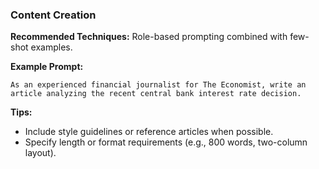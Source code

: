 ### Content Creation

**Recommended Techniques:** Role-based prompting combined with few-shot examples.

**Example Prompt:**
```
As an experienced financial journalist for The Economist, write an article analyzing the recent central bank interest rate decision.
```

**Tips:**
- Include style guidelines or reference articles when possible.
- Specify length or format requirements (e.g., 800 words, two-column layout).
